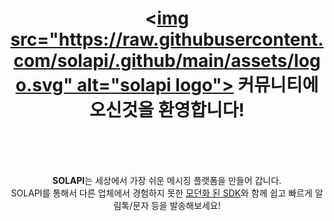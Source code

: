 <h1 align="center"><<a href="https://www.solapi.com" target="_blank">img src="https://raw.githubusercontent.com/solapi/.github/main/assets/logo.svg" alt="solapi logo"></a> 커뮤니티에 오신것을 환영합니다!</h1>
<br/>
<p align="center">  
  <br/><br/>
  <b>SOLAPI</b>는 세상에서 가장 쉬운 메시징 플랫폼을 만들어 갑니다.
  <br/>
  SOLAPI를 통해서 다른 업체에서 경험하지 못한 <a href="https://developers.solapi.com/intro" target="_blank">모던화 된 SDK</a>와 함께 쉽고 빠르게 알림톡/문자 등을 발송해보세요!
  <br/><br/>
</p>
